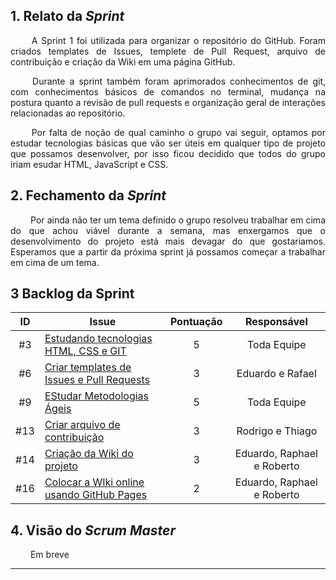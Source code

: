 
## 1. Relato da _Sprint_

<p align="justify">&emsp;&emsp; A Sprint 1 foi utilizada para organizar o repositório do GitHub. Foram criados templates de Issues, templete de Pull Request, arquivo de contribuição e criação da Wiki em uma página GitHub.</p>

<p align="justify">&emsp;&emsp; Durante a sprint também foram aprimorados conhecimentos de git, com conhecimentos básicos de comandos no terminal, mudança na postura quanto a revisão de pull requests e organização geral de interações relacionadas ao repositório.</p>

<p align="justify">&emsp;&emsp; Por falta de noção de qual caminho o grupo vai seguir, optamos por estudar tecnologias básicas que vão ser úteis em qualquer tipo de projeto que possamos desenvolver, por isso ficou decidido que todos do grupo iriam esudar HTML, JavaScript e CSS.</p>
</p>


## 2. Fechamento da _Sprint_
<p align="justify">&emsp;&emsp; Por ainda não ter um tema definido o grupo resolveu trabalhar em cima do que achou viável durante a semana, mas enxergamos que o desenvolvimento do projeto está mais devagar do que gostariamos. Esperamos que a partir da próxima sprint já possamos começar a trabalhar em cima de um tema.
</p>

## 3 Backlog da Sprint

| ID | Issue | Pontuação | Responsável|
|:--:| ------- | :----: | :----: |
| #3 | [Estudando tecnologias HTML, CSS e GIT](https://github.com/fga-eps-mds/2020.2-Anunbis/issues/3) | 5| Toda Equipe|
| #6 | [Criar templates de Issues e Pull Requests](https://github.com/fga-eps-mds/2020.2-Anunbis/issues/6) |3| Eduardo e Rafael |
| #9 | [EStudar Metodologias Ágeis](https://github.com/fga-eps-mds/2020.2-Anunbis/issues/9) |5|Toda Equipe|
| #13 | [Criar arquivo de contribuição](https://github.com/fga-eps-mds/2020.2-Anunbis/issues/13)|3| Rodrigo e Thiago|
| #14 | [Criação da Wiki do projeto](https://github.com/fga-eps-mds/2020.2-Anunbis/issues/14) | 3| Eduardo, Raphael e Roberto |
| #16 | [Colocar a WIki online usando GitHub Pages](https://github.com/fga-eps-mds/2020.2-Anunbis/issues/16) | 2| Eduardo, Raphael e Roberto|

## 4. Visão do _Scrum Master_

<p align="justify">&emsp;&emsp; 
Em breve
</p>


------------
<!--
## 1. Relato da _Sprint_ 1

<p align="justify">&emsp;&emsp; A Sprint 1 foi utilizada para organizar o repositório do GitHub. Foram criados templates de Issues, templete de Pull Request, arquivo de contribuição e criação da Wiki em uma página GitHub.</p>

<p align="justify">&emsp;&emsp; Durante a sprint também foram aprimorados conhecimentos de git, com conhecimentos básicos de comandos no terminal, mudança na postura quanto a revisão de pull requests e organização geral de interações relacionadas ao repositório.</p>

<p align="justify">&emsp;&emsp; Por falta de noção de qual caminho o grupo vai seguir, optamos por estudar tecnologias básicas que vão ser úteis em qualquer tipo de projeto que possamos desenvolver, por isso ficou decidido que todos do grupo iriam esudar HTML, JavaScript e CSS.</p>

------------

## 2. Reuniões da _Sprint_ 1
<p align="justify">&emsp;&emsp; Durante a sprint o grupo se reuniu três vezes para debater sobre o andamento do projeto e definir responsáveis por trabalhar em problemas específicos de acordo com a disponibilidade e interesse. Durante toda a semana os responsáveis foram organizados da seguinte forma:</p>

* Criação de Templetes para Issues: [Eduardo](https://github.com/oEduardoAfonso) e [Rafael](https://github.com/RcleydsonR)
* Criação do Template de Pull Request: [Rafael](https://github.com/RcleydsonR)
* Batedores para o estudo de Metodologias Ágeis: [Rafael](https://github.com/RcleydsonR) e [Rodrigo](https://github.com/Balbinoo)
* Criação da Wiki do Projeto: [Eduardo](https://github.com/oEduardoAfonso) e [Roberto](https://github.com/mangabeiras)
* Criação do arquivo de contribuição: [Rodrigo](https://github.com/Balbinoo) e [Thiago](https://github.com/thiagohdaqw)

-------------
## 3. Fechamento da _Sprint_ 1
<p align="justify">&emsp;&emsp; Por ainda não ter um tema definido o grupo resolveu trabalhar em cima do que achou viável durante a semana, mas enxergamos que o desenvolvimento do projeto está mais devagar do que gostariamos. Esperamos que a partir da próxima sprint já possamos começar a trabalhar em cima de um tema.</p> -->